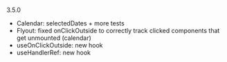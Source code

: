 3.5.0

- Calendar: selectedDates + more tests
- Flyout: fixed onClickOutside to correctly track clicked components that get unmounted (calendar)
- useOnClickOutside: new hook
- useHandlerRef: new hook
